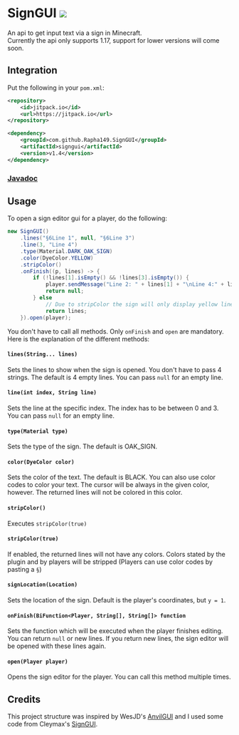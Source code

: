 # SignGUI [![](https://jitpack.io/v/Rapha149/SignGUI.svg)](https://jitpack.io/#Rapha149/SignGUI)
An api to get input text via a sign in Minecraft.  
Currently the api only supports 1.17, support for lower versions will come soon.

## Integration

Put the following in your `pom.xml`:
```xml
<repository>
    <id>jitpack.io</id>
    <url>https://jitpack.io</url>
</repository>
```
```xml
<dependency>
    <groupId>com.github.Rapha149.SignGUI</groupId>
    <artifactId>signgui</artifactId>
    <version>v1.4</version>
</dependency>
```

### [Javadoc](https://javadoc.jitpack.io/com/github/Rapha149/SignGUI/signgui/v1.5/javadoc/de/rapha149/signgui/package-summary.html)  

## Usage
To open a sign editor gui for a player, do the following:
```java
new SignGUI()
    .lines("§6Line 1", null, "§6Line 3")
    .line(3, "Line 4")
    .type(Material.DARK_OAK_SIGN)
    .color(DyeColor.YELLOW)
    .stripColor()
    .onFinish((p, lines) -> {
        if (!lines[1].isEmpty() && !lines[3].isEmpty()) {
            player.sendMessage("Line 2: " + lines[1] + "\nLine 4:" + lines[3]);
            return null;
        } else
            // Due to stripColor the sign will only display yellow lines after it has been closed once.
            return lines;
    }).open(player);
```
You don't have to call all methods. Only `onFinish` and `open` are mandatory.  
Here is the explanation of the different methods:

#### `lines(String... lines)`
Sets the lines to show when the sign is opened. You don't have to pass 4 strings. The default is 4 empty lines. You can pass `null` for an empty line.

#### `line(int index, String line)`
Sets the line at the specific index. The index has to be between 0 and 3. You can pass `null` for an empty line.

#### `type(Material type)`
Sets the type of the sign. The default is OAK_SIGN.

#### `color(DyeColor color)`
Sets the color of the text. The default is BLACK. You can also use color codes to color your text. The cursor will be always in the given color, however. The returned lines will not be colored in this color.

#### `stripColor()`
Executes `stripColor(true)`

#### `stripColor(true)`
If enabled, the returned lines will not have any colors. Colors stated by the plugin and by players will be stripped (Players can use color codes by pasting a `§`)

#### `signLocation(Location)`
Sets the location of the sign. Default is the player's coordinates, but `y = 1`.

#### `onFinish(BiFunction<Player, String[], String[]> function`
Sets the function which will be executed when the player finishes editing. You can return `null` or new lines. If you return new lines, the sign editor will be opened with these lines again.

#### `open(Player player)`
Opens the sign editor for the player. You can call this method multiple times.

## Credits
This project structure was inspired by WesJD's [AnvilGUI](https://github.com/WesJD/AnvilGUI) and I used some code from Cleymax's [SignGUI](https://github.com/Cleymax/SignGUI).
